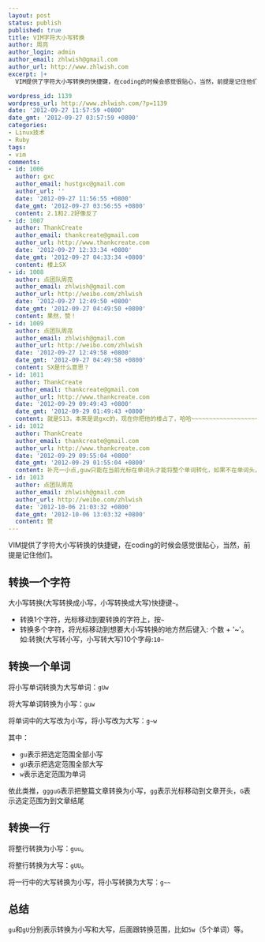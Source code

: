 ```yaml
---
layout: post
status: publish
published: true
title: VIM字符大小写转换
author: 周亮
author_login: admin
author_email: zhlwish@gmail.com
author_url: http://www.zhlwish.com
excerpt: |+
  VIM提供了字符大小写转换的快捷键，在coding的时候会感觉很贴心，当然，前提是记住他们。

wordpress_id: 1139
wordpress_url: http://www.zhlwish.com/?p=1139
date: '2012-09-27 11:57:59 +0800'
date_gmt: '2012-09-27 03:57:59 +0800'
categories:
- Linux技术
- Ruby
tags:
- vim
comments:
- id: 1006
  author: gxc
  author_email: hustgxc@gmail.com
  author_url: ''
  date: '2012-09-27 11:56:55 +0800'
  date_gmt: '2012-09-27 03:56:55 +0800'
  content: 2.1和2.2好像反了
- id: 1007
  author: ThankCreate
  author_email: thankcreate@gmail.com
  author_url: http://www.thankcreate.com
  date: '2012-09-27 12:33:34 +0800'
  date_gmt: '2012-09-27 04:33:34 +0800'
  content: 楼上SX
- id: 1008
  author: 点团队周亮
  author_email: zhlwish@gmail.com
  author_url: http://weibo.com/zhlwish
  date: '2012-09-27 12:49:50 +0800'
  date_gmt: '2012-09-27 04:49:50 +0800'
  content: 果然，赞！
- id: 1009
  author: 点团队周亮
  author_email: zhlwish@gmail.com
  author_url: http://weibo.com/zhlwish
  date: '2012-09-27 12:49:58 +0800'
  date_gmt: '2012-09-27 04:49:58 +0800'
  content: SX是什么意思？
- id: 1011
  author: ThankCreate
  author_email: thankcreate@gmail.com
  author_url: http://www.thankcreate.com
  date: '2012-09-29 09:49:43 +0800'
  date_gmt: '2012-09-29 01:49:43 +0800'
  content: 就是S13，本来是说gxc的，现在你把他的楼占了，哈哈~~~~~~~~~~~~~~~~~~~~~~~~~~~~~~~~~~~~~~~~~~~~~~~~~~~~~~~~~~~~~~~~~~~~~~~~~~~~~~~~~~~~~~~~~~~~~~~~~~~~~~~~~~~~~~~~~~~~~~~~~~~~~~~~~~~~~~~~~~~~~~~~~~~~~~~~~~~~~~~~~~~~~~~~~~~~~~~~~~~~~~~~~~~~~~~~~~~~~~~~~~~~~~~~~~~~~~~~~~~~~~~~~~~~~~~~~~~~~~~~~~~~~~~~~~~~~~~~~~~~~~~~~~~~~~~~~~~~~~~~~~~~~~~~~~~~~~~~~~~~~~~~~~~~~~~~~~~~~~~~~~~~~~~~~~~~~~~~~~~~~~~~~~~~~~~~~~~~~~~~~~~~~~~~~~~~~~~
- id: 1012
  author: ThankCreate
  author_email: thankcreate@gmail.com
  author_url: http://www.thankcreate.com
  date: '2012-09-29 09:55:04 +0800'
  date_gmt: '2012-09-29 01:55:04 +0800'
  content: 补充一小点,guw只能在当前光标在单词头才能将整个单词转化，如果不在单词头，可以先b一下.不过，从语义上来说，用gue应该更合适一点，虽然效果是一样的
- id: 1013
  author: 点团队周亮
  author_email: zhlwish@gmail.com
  author_url: http://weibo.com/zhlwish
  date: '2012-10-06 21:03:32 +0800'
  date_gmt: '2012-10-06 13:03:32 +0800'
  content: 赞
---
```

VIM提供了字符大小写转换的快捷键，在coding的时候会感觉很贴心，当然，前提是记住他们。

## 转换一个字符

大小写转换(大写转换成小写，小写转换成大写)快捷键`~`。

* 转换1个字符，光标移动到要转换的字符上，按`~`
* 转换多个字符，将光标移动到想要大小写转换的地方然后键入: 个数 + '~'。如:转换(大写转小写，小写转大写)10个字母:`10~`

## 转换一个单词

将小写单词转换为大写单词：`gUw`

将大写单词转换为小写：`guw`

将单词中的大写改为小写，将小写改为大写：`g~w`

其中：

* `gu`表示把选定范围全部小写
* `gU`表示把选定范围全部大写
* `w`表示选定范围为单词

依此类推，`ggguG`表示把整篇文章转换为小写，`gg`表示光标移动到文章开头，`G`表示选定范围为到文章结尾

## 转换一行

将整行转换为小写：`guu`。

将整行转换为大写：`gUU`。

将一行中的大写转换为小写，将小写转换为大写：`g~~`

## 总结

`gu`和`gU`分别表示转换为小写和大写，后面跟转换范围，比如`5w`（5个单词）等。
